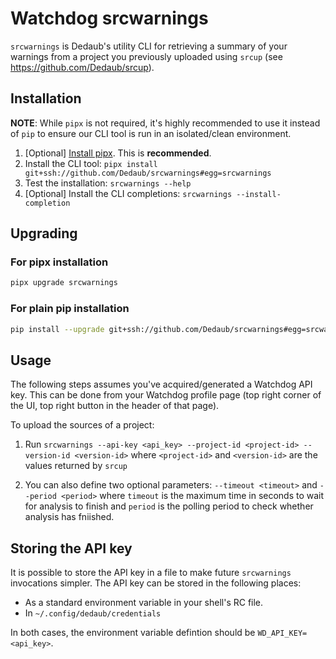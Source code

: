 # Watchdog srcwarnings

`srcwarnings` is Dedaub's utility CLI for retrieving a summary of your warnings from a project you previously uploaded
using `srcup` (see https://github.com/Dedaub/srcup).

## Installation

**NOTE**: While `pipx` is not required, it's highly recommended to use it instead of `pip` to ensure our
CLI tool is run in an isolated/clean environment.

1. [Optional] [Install pipx](https://pypa.github.io/pipx/). This is **recommended**.
2. Install the CLI tool: `pipx install git+ssh://github.com/Dedaub/srcwarnings#egg=srcwarnings`
3. Test the installation: `srcwarnings --help`
4. [Optional] Install the CLI completions: `srcwarnings --install-completion`


## Upgrading

### For pipx installation
```bash
pipx upgrade srcwarnings
```

### For plain pip installation
```bash
pip install --upgrade git+ssh://github.com/Dedaub/srcwarnings#egg=srcwarnings
```

## Usage

The following steps assumes you've acquired/generated a Watchdog API key. This can be done from your Watchdog
profile page (top right corner of the UI, top right button in the header of that page).

To upload the sources of a project:
1. Run `srcwarnings --api-key <api_key> --project-id <project-id> --version-id <version-id>` where `<project-id>`
and `<version-id>` are the values returned by `srcup`

2. You can also define two optional parameters: `--timeout <timeout>` and `--period <period>` where `timeout`
is the maximum time in seconds to wait for analysis to finish and `period` is the polling period to check whether analysis has fniished.

## Storing the API key

It is possible to store the API key in a file to make future `srcwarnings` invocations simpler. The API key can be stored
in the following places:
- As a standard environment variable in your shell's RC file.
- In `~/.config/dedaub/credentials`

In both cases, the environment variable defintion should be `WD_API_KEY=<api_key>`.
